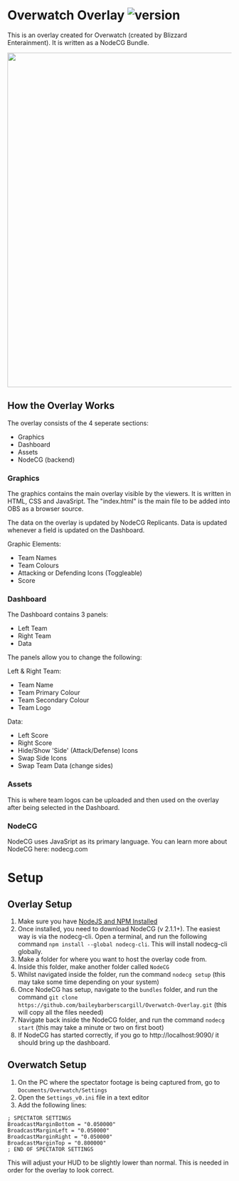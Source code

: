 
# Overwatch Overlay ![version](https://img.shields.io/badge/version-1.0.0-brightgreen)

This is an overlay created for Overwatch (created by Blizzard Enterainment). It is written as a NodeCG Bundle.

<img src="https://imgur.com/s2FPykJ.png" width="750"/>


## How the Overlay Works
The overlay consists of the 4 seperate sections:

- Graphics
- Dashboard
- Assets
- NodeCG (backend)

### Graphics
The graphics contains the main overlay visible by the viewers. It is written in HTML, CSS and JavaSript. The "index.html" is the main file to be added into OBS as a browser source. 

The data on the overlay is updated by NodeCG Replicants. Data is updated whenever a field is updated on the Dashboard.

Graphic Elements:

- Team Names
- Team Colours
- Attacking or Defending Icons (Toggleable)
- Score

### Dashboard
The Dashboard contains 3 panels:

- Left Team
- Right Team
- Data

The panels allow you to change the following:

Left & Right Team:
- Team Name
- Team Primary Colour
- Team Secondary Colour
- Team Logo

Data:
- Left Score
- Right Score
- Hide/Show 'Side' (Attack/Defense) Icons
- Swap Side Icons
- Swap Team Data (change sides)

### Assets
This is where team logos can be uploaded and then used on the overlay after being selected in the Dashboard.

### NodeCG
NodeCG uses JavaSript as its primary language. You can learn more about NodeCG here: nodecg.com

# Setup

## Overlay Setup
1. Make sure you have [NodeJS and NPM Installed](https://nodejs.org/en/download)
2. Once installed, you need to download NodeCG (v 2.1.1+). The easiest way is via the nodecg-cli. Open a terminal, and run the following command `npm install --global nodecg-cli`. This will install nodecg-cli globally.
3. Make a folder for where you want to host the overlay code from.
4. Inside this folder, make another folder called `NodeCG`
5. Whilst navigated inside the folder, run the command `nodecg setup` (this may take some time depending on your system)
6. Once NodeCG has setup, navigate to the `bundles` folder, and run the command `git clone https://github.com/baileybarberscargill/Overwatch-Overlay.git` (this will copy all the files needed)
7. Navigate back inside the NodeCG folder, and run the command `nodecg start` (this may take a minute or two on first boot)
8. If NodeCG has started correctly, if you go to http://localhost:9090/ it should bring up the dashboard.

## Overwatch Setup
1. On the PC where the spectator footage is being captured from, go to `Documents/Overwatch/Settings`
2. Open the `Settings_v0.ini` file in a text editor
3. Add the following lines:
  ```dosini
; SPECTATOR SETTINGS
BroadcastMarginBottom = "0.050000"
BroadcastMarginLeft = "0.050000"
BroadcastMarginRight = "0.050000"
BroadcastMarginTop = "0.800000"
; END OF SPECTATOR SETTINGS
```
This will adjust your HUD to be slightly lower than normal. This is needed in order for the overlay to look correct.
